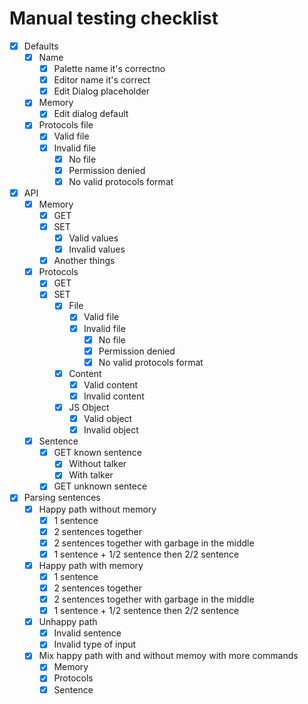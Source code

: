# Manual testing checklist

- [X] Defaults
    - [X] Name
        - [X] Palette name it's correctno
        - [X] Editor name it's correct
        - [X] Edit Dialog placeholder
    - [X] Memory
        - [X] Edit dialog default
    - [X] Protocols file
        - [X] Valid file
        - [X] Invalid file
            - [X] No file
            - [X] Permission denied
            - [X] No valid protocols format
- [X] API
    - [X] Memory
        - [X] GET
        - [X] SET
            - [X] Valid values
            - [X] Invalid values
        - [X] Another things
    - [X] Protocols
        - [X] GET
        - [X] SET
            - [X] File
                - [X] Valid file
                - [X] Invalid file
                    - [X] No file
                    - [X] Permission denied
                    - [X] No valid protocols format
            - [X] Content
                - [X] Valid content
                - [X] Invalid content
            - [X] JS Object
                - [X] Valid object
                - [X] Invalid object
    - [X] Sentence
        - [X] GET known sentence
            - [X] Without talker
            - [X] With talker
        - [X] GET unknown sentece
- [X] Parsing sentences
    - [X] Happy path without memory
        - [X] 1 sentence
        - [X] 2 sentences together
        - [X] 2 sentences together with garbage in the middle
        - [X] 1 sentence + 1/2 sentence then 2/2 sentence
    - [X] Happy path with memory
        - [X] 1 sentence
        - [X] 2 sentences together
        - [X] 2 sentences together with garbage in the middle
        - [X] 1 sentence + 1/2 sentence then 2/2 sentence
    - [X] Unhappy path
        - [X] Invalid sentence
        - [X] Invalid type of input
    - [X] Mix happy path with and without memoy with more commands
        - [X] Memory
        - [X] Protocols
        - [X] Sentence
